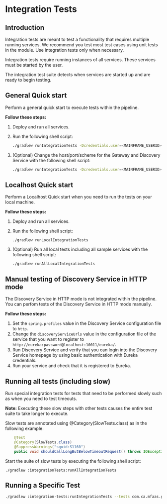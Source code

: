 # Integration Tests

## Introduction

Integration tests are meant to test a functionality that requires multiple running services.
We recommend you test most test cases using unit tests in the module. Use integration tests
only when necessary.

Integration tests require running instances of all services.
These services must be started by the user.

The integration test suite detects when services are started up and are ready to begin testing.

## General Quick start

Perform a general quick start to execute tests within the pipeline.

**Follow these steps:**

1. Deploy and run all services.

2. Run the following shell script:

    ```sh
    ./gradlew runIntegrationTests -Dcredentials.user=<MAINFRAME_USERID> -Dcredentials.password=<PASSWORD>
    ```

3. (Optional) Change the host/port/scheme for the Gateway and Discovery Service with the following shell script:

    ```sh
    ./gradlew runIntegrationTests -Dcredentials.user=<MAINFRAME_USERID> -Dcredentials.password=<PASSWORD> -Ddiscovery.host=<DS_HOST> -Ddiscovery.port=<DS_PORT>  -Dgateway.host=<GW_HOST> -Dgateway.port=<GW_PORT> -Dgateway.scheme=https
    ```

## Localhost Quick start

Perform a Localhost Quick start when you need to run the tests on your local machine.

**Follow these steps:**

1. Deploy and run all services.

2. Run the following shell script:

    ```shell
    ./gradlew runLocalIntegrationTests
    ```

3. (Optional) Run all local tests including all sample services with the following shell script:

    ```shell
    ./gradlew runAllLocalIntegrationTests
    ```

## Manual testing of Discovery Service in HTTP mode

The Discovery Service in HTTP mode is not integrated within the pipeline. You can perfom tests of the Discovery Service in HTTP mode manually.

**Follow these steps:**

1. Set the `spring.profiles` value in the Discovery Service configuration file to `http`.
2. Change the `discoveryServiceUrls` value in the configuration file of the service that you want to register to `http://eureka:password@localhost:10011/eureka/`.
3. Run Discovery Service and verify that you can login into the Discovery Service homepage by using basic authentication with Eureka credentials.
4. Run your service and check that it is registered to Eureka.

## Running all tests (including slow)

Run special integration tests for tests that need to be performed slowly such as when you need to test timeouts.

**Note:** Executing these slow steps with other tests causes
the entire test suite to take longer to execute.

Slow tests are annotated using @Category(SlowTests.class) as in the following example:

```java
    @Test
    @Category(SlowTests.class)
    @SuppressWarnings("squid:S1160")
    public void shouldCallLongButBelowTimeoutRequest() throws IOException {
```

Start the suite of slow tests by executing the following shell script:

```shell
./gradlew :integrationTests:runAllIntegrationTests
```

## Running a Specific Test

```sh
./gradlew :integration-tests:runIntegrationTests --tests com.ca.mfaas.gatewayservice.PassTicketTest
```
